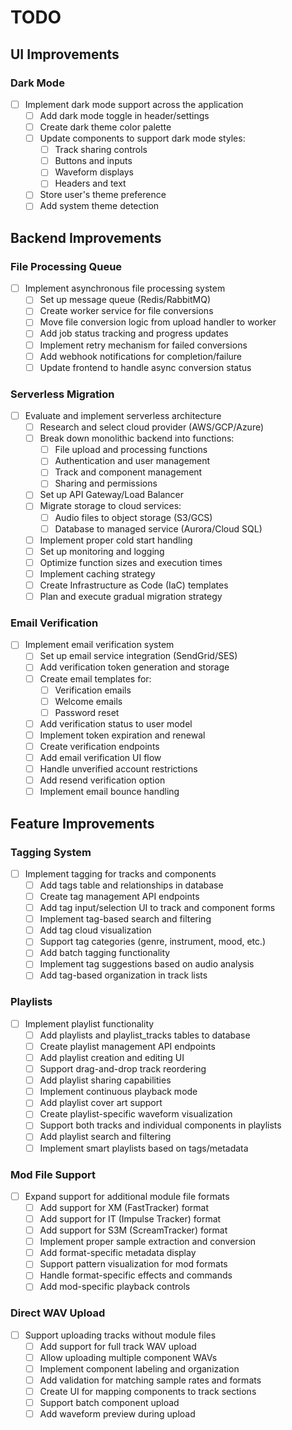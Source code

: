 # TODO

## UI Improvements

### Dark Mode

- [ ] Implement dark mode support across the application
  - [ ] Add dark mode toggle in header/settings
  - [ ] Create dark theme color palette
  - [ ] Update components to support dark mode styles:
    - [ ] Track sharing controls
    - [ ] Buttons and inputs
    - [ ] Waveform displays
    - [ ] Headers and text
  - [ ] Store user's theme preference
  - [ ] Add system theme detection

## Backend Improvements

### File Processing Queue

- [ ] Implement asynchronous file processing system
  - [ ] Set up message queue (Redis/RabbitMQ)
  - [ ] Create worker service for file conversions
  - [ ] Move file conversion logic from upload handler to worker
  - [ ] Add job status tracking and progress updates
  - [ ] Implement retry mechanism for failed conversions
  - [ ] Add webhook notifications for completion/failure
  - [ ] Update frontend to handle async conversion status

### Serverless Migration

- [ ] Evaluate and implement serverless architecture
  - [ ] Research and select cloud provider (AWS/GCP/Azure)
  - [ ] Break down monolithic backend into functions:
    - [ ] File upload and processing functions
    - [ ] Authentication and user management
    - [ ] Track and component management
    - [ ] Sharing and permissions
  - [ ] Set up API Gateway/Load Balancer
  - [ ] Migrate storage to cloud services:
    - [ ] Audio files to object storage (S3/GCS)
    - [ ] Database to managed service (Aurora/Cloud SQL)
  - [ ] Implement proper cold start handling
  - [ ] Set up monitoring and logging
  - [ ] Optimize function sizes and execution times
  - [ ] Implement caching strategy
  - [ ] Create Infrastructure as Code (IaC) templates
  - [ ] Plan and execute gradual migration strategy

### Email Verification

- [ ] Implement email verification system
  - [ ] Set up email service integration (SendGrid/SES)
  - [ ] Add verification token generation and storage
  - [ ] Create email templates for:
    - [ ] Verification emails
    - [ ] Welcome emails
    - [ ] Password reset
  - [ ] Add verification status to user model
  - [ ] Implement token expiration and renewal
  - [ ] Create verification endpoints
  - [ ] Add email verification UI flow
  - [ ] Handle unverified account restrictions
  - [ ] Add resend verification option
  - [ ] Implement email bounce handling

## Feature Improvements

### Tagging System

- [ ] Implement tagging for tracks and components
  - [ ] Add tags table and relationships in database
  - [ ] Create tag management API endpoints
  - [ ] Add tag input/selection UI to track and component forms
  - [ ] Implement tag-based search and filtering
  - [ ] Add tag cloud visualization
  - [ ] Support tag categories (genre, instrument, mood, etc.)
  - [ ] Add batch tagging functionality
  - [ ] Implement tag suggestions based on audio analysis
  - [ ] Add tag-based organization in track lists

### Playlists

- [ ] Implement playlist functionality
  - [ ] Add playlists and playlist_tracks tables to database
  - [ ] Create playlist management API endpoints
  - [ ] Add playlist creation and editing UI
  - [ ] Support drag-and-drop track reordering
  - [ ] Add playlist sharing capabilities
  - [ ] Implement continuous playback mode
  - [ ] Add playlist cover art support
  - [ ] Create playlist-specific waveform visualization
  - [ ] Support both tracks and individual components in playlists
  - [ ] Add playlist search and filtering
  - [ ] Implement smart playlists based on tags/metadata

### Mod File Support

- [ ] Expand support for additional module file formats
  - [ ] Add support for XM (FastTracker) format
  - [ ] Add support for IT (Impulse Tracker) format
  - [ ] Add support for S3M (ScreamTracker) format
  - [ ] Implement proper sample extraction and conversion
  - [ ] Add format-specific metadata display
  - [ ] Support pattern visualization for mod formats
  - [ ] Handle format-specific effects and commands
  - [ ] Add mod-specific playback controls

### Direct WAV Upload

- [ ] Support uploading tracks without module files
  - [ ] Add support for full track WAV upload
  - [ ] Allow uploading multiple component WAVs
  - [ ] Implement component labeling and organization
  - [ ] Add validation for matching sample rates and formats
  - [ ] Create UI for mapping components to track sections
  - [ ] Support batch component upload
  - [ ] Add waveform preview during upload
